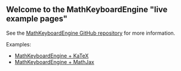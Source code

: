 ## Welcome to the MathKeyboardEngine "live example pages"

See the [MathKeyboardEngine GitHub repository](https://github.com/MathKeyboardEngine/MathKeyboardEngine) for more information.

Examples:
- [MathKeyboardEngine + KaTeX](https://github.com/MathKeyboardEngine/mathkeyboardengine.github.io/examples/KaTeX.html)
- [MathKeyboardEngine + MathJax](https://github.com/MathKeyboardEngine/mathkeyboardengine.github.io/examples/MathJax.html)
